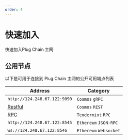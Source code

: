 ```yaml
---
order: 4
---
```


# 快速加入

快速加入Plug Chain 主网

## 公用节点

以下是可用于连接到 Plug Chain 主网的公开可用端点列表

| Address                                       | Category               |
| --------------------------------------------- | ---------------------- |
| `http://124.248.67.122:9090`               | `Cosmos` `gRPC`        | 
| [Restful](http://124.248.67.122:1317)               | `Cosmos` `REST`        | 
| [RPC](http://124.248.67.122:26657)              | `Tendermint` `RPC`     | 
| `http://124.248.67.122:8545`               | `Ethereum` `JSON-RPC`  | 
| `ws://124.248.67.122:8546`                 | `Ethereum` `Websocket` | 

